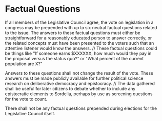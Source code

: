 # Factual Questions

If all members of the Legislative Council agree, the vote on legislation in a congress may be prepended with up to six neutral factual questions related to the issue. The answers to these factual questions must either be straightforward for a reasonably educated person to answer correctly, or the related concepts must have been presented to the voters such that an attentive listener would know the answers. // These factual questions could be things like "If someone earns $XXXXXX, how much would they pay in the proposal versus the status quo?" or "What percent of the current population are X?"

Answers to these questions shall not change the result of the vote. These answers must be made publicly available for further political science research on deliberative democracy and epistocracy. // The data gathered shall be useful for later citizens to debate whether to include any epistocratic elements to Sordelia, perhaps by use as screening questions for the vote to count.

There shall not be any factual questions prepended during elections for the Legislative Council itself.
